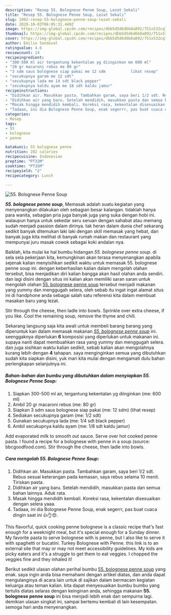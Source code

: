 ```yaml
---
description: "Resep 55. Bolognese Penne Soup, Lezat Sekali"
title: "Resep 55. Bolognese Penne Soup, Lezat Sekali"
slug: 1992-resep-55-bolognese-penne-soup-lezat-sekali
date: 2020-10-03T06:05:31.440Z
image: https://img-global.cpcdn.com/recipes/dbb5d5d6d6b8a892/751x532cq70/55-bolognese-penne-soup-foto-resep-utama.jpg
thumbnail: https://img-global.cpcdn.com/recipes/dbb5d5d6d6b8a892/751x532cq70/55-bolognese-penne-soup-foto-resep-utama.jpg
cover: https://img-global.cpcdn.com/recipes/dbb5d5d6d6b8a892/751x532cq70/55-bolognese-penne-soup-foto-resep-utama.jpg
author: Emilie Sandoval
ratingvalue: 4.6
reviewcount: 14
recipeingredient:
- "300-500 ml air tergantung kekentalan yg diinginkan me 600 ml"
- "20 gr macaroni rebus me 80 gr"
- "3 sdm saus bolognese siap pakai me 12 sdm           lihat resep"
- "secukupnya garam me 12 sdt"
- "secukupnya lada me 14 sdt black pepper"
- "secukupnya kaldu ayam me 18 sdt kaldu jamur"
recipeinstructions:
- "Didihkan air. Masukkan pasta. Tambahkan garam, saya beri 1/2 sdt. Rebus sesuai keterangan pada kemasan, saya rebus selama 10 menit. Tiriskan pasta."
- "Didihkan air yang baru. Setelah mendidih, masukkan pasta dan semua bahan lainnya. Aduk rata."
- "Masak hingga mendidih kembali. Koreksi rasa, kekentalan disesuaikan dengan selera yaaa."
- "Tadaaa, ini dia Bolognese Penne Soup, enak segerrr, pas buat cuaca dingin saat ini 👍👌😍."
categories:
- Resep
tags:
- 55
- bolognese
- penne

katakunci: 55 bolognese penne 
nutrition: 282 calories
recipecuisine: Indonesian
preptime: "PT32M"
cooktime: "PT35M"
recipeyield: "2"
recipecategory: Lunch

---
```



![55. Bolognese Penne Soup](https://img-global.cpcdn.com/recipes/dbb5d5d6d6b8a892/751x532cq70/55-bolognese-penne-soup-foto-resep-utama.jpg)

<b><i>55. bolognese penne soup</i></b>, Memasak adalah suatu kegiatan yang menyenangkan dilakukan oleh sebagian besar kalangan. tidaklah hanya para wanita, sebagian pria juga banyak juga yang suka dengan hobi ini. walaupun hanya untuk sekedar seru seruan dengan sahabat atau memang sudah menjadi passion dalam dirinya. tak heran dalam dunia chef sekarang sedikit banyak ditemukan laki laki dengan skill memasak yang hebat, dan banyak juga kita melihat di banyak rumah makan dan restaurant yang mempunyai juru masak cowok sebagai koki andalan nya.

Baiklah, kita mulai ke hal bumbu hidangan <i>55. bolognese penne soup</i>. di sela sela pekerjaan kita, kemungkinan akan terasa menyenangkan apabila sejenak kalian menyisihkan sedikit waktu untuk memasak 55. bolognese penne soup ini. dengan keberhasilan kalian dalam mengolah olahan tersebut, bisa menjadikan diri kalian bangga akan hasil olahan anda sendiri. dan lagi disini dengan situs ini kalian akan memiliki saran saran untuk mengolah olahan <u>55. bolognese penne soup</u> tersebut menjadi makanan yang yummy dan menggugah selera, oleh sebab itu ingat ingat alamat situs ini di handphone anda sebagai salah satu referensi kita dalam membuat masakan baru yang lezat.

Stir through the cheese, then ladle into bowls. Sprinkle over extra cheese, if you like. Cool the remaining soup, remove the thyme and chill.


Sekarang langsung saja kita awali untuk membeli barang barang yang diperuntuk kan dalam memasak makanan <u><i>55. bolognese penne soup</i></u> ini. seenggaknya diperlukan <b>6</b> komposisi yang diperlukan untuk makanan ini. supaya nanti dapat membuahkan rasa yang yummy dan menggugah selera. dan juga sisihkan waktu kalian sedikit, sebab kalian akan mengolahnya kurang lebih dengan <b>4</b> tahapan. saya menginginkan semua yang dibutuhkan sudah kita siapkan disini, yuk mari kita mulai dengan mengamati dulu bahan perlengkapan selanjutnya ini.

<!--inarticleads1-->

##### Bahan-bahan dan bumbu yang dibutuhkan dalam menyiapkan 55. Bolognese Penne Soup:

1. Siapkan 300-500 ml air, tergantung kekentalan yg diinginkan (me: 600 ml)
1. Ambil 20 gr macaroni rebus (me: 80 gr)
1. Siapkan 3 sdm saus bolognese siap pakai (me: 12 sdm)           (lihat resep)
1. Sediakan secukupnya garam (me: 1/2 sdt)
1. Gunakan secukupnya lada (me: 1/4 sdt black pepper)
1. Ambil secukupnya kaldu ayam (me: 1/8 sdt kaldu jamur)


Add evaporated milk to smooth out sauce. Serve over hot cooked penne pasta. I found a recipe for a bolognese with penne in a soup (source: bbcgoodfood.com). Stir through the cheese, then ladle into bowls. 

<!--inarticleads2-->

##### Cara mengolah 55. Bolognese Penne Soup:

1. Didihkan air. Masukkan pasta. Tambahkan garam, saya beri 1/2 sdt. Rebus sesuai keterangan pada kemasan, saya rebus selama 10 menit. Tiriskan pasta.
1. Didihkan air yang baru. Setelah mendidih, masukkan pasta dan semua bahan lainnya. Aduk rata.
1. Masak hingga mendidih kembali. Koreksi rasa, kekentalan disesuaikan dengan selera yaaa.
1. Tadaaa, ini dia Bolognese Penne Soup, enak segerrr, pas buat cuaca dingin saat ini 👍👌😍.


This flavorful, quick cooking penne bolognese is a classic recipe that&#39;s fast enough for a weeknight meal, but it&#39;s special enough for a Sunday dinner. My favorite pasta to serve bolognese with is penne, but I also like to serve it with spaghetti or bucatini. Turkey Bolognese with Penne. this link is to an external site that may or may not meet accessibility guidelines. My kids are picky eaters and it&#39;s a struggle to get them to eat veggies. I chopped the veggies fine and they inhaled it! 

Berikut sedikit ulasan olahan perihal bumbu <u>55. bolognese penne soup</u> yang enak. saya ingin anda bisa memahami dengan artikel diatas, dan anda dapat mengulanginya di acara lain untuk di sajikan dalam bermacam kegiatan keluarga atau teman kalian. kita dapat menyesuaikan bumbu bumbu yang tertulis diatas selaras dengan keinginan anda, sehingga makanan <b>55. bolognese penne soup</b> ini bisa menjadi lebih enak dan sempurna lagi. demikian ulasan singkat ini, sampai bertemu kembali di lain kesempatan. semoga hari anda menyenangkan.
